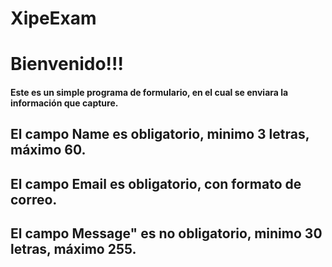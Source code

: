 # XipeExam
<h1>Bienvenido!!!</hi>
<h4>Este es un  simple programa de formulario, en el cual se enviara la información que capture.</h4>
<h2>El campo <b>Name</b> es obligatorio, minimo 3 letras, máximo 60.</h2>
<h2>El campo <b>Email</b> es obligatorio, con formato de correo.</h2>
<h2>El campo <b>Message"</b> es no obligatorio, minimo 30 letras, máximo 255.</h2>
